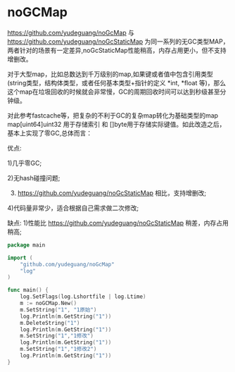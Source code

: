 # noGCMap
https://github.com/yudeguang/noGcMap 与 https://github.com/yudeguang/noGcStaticMap 为同一系列的无GC类型MAP，两者针对的场景有一定差异,noGcStaticMap性能稍高，内存占用更小，但不支持增删改。

对于大型map，比如总数达到千万级别的map,如果键或者值中包含引用类型(string类型，结构体类型，或者任何基本类型+指针的定义 *int, *float 等)，那么这个map在垃圾回收的时候就会非常慢，GC的周期回收时间可以达到秒级甚至分钟级。

对此参考fastcache等，把复杂的不利于GC的复杂map转化为基础类型的map map[uint64]uint32 用于存储索引 和 []byte用于存储实际键值。如此改造之后，基本上实现了零GC,总体而言：

优点:

1)几乎零GC;

2)无hash碰撞问题;

3) https://github.com/yudeguang/noGcStaticMap 相比，支持增删改;

4)代码量非常少，适合根据自己需求做二次修改;

缺点:
1)性能比 https://github.com/yudeguang/noGcStaticMap 稍差，内存占用稍高;


```go
package main

import (
	"github.com/yudeguang/noGcMap"
	"log"
)

func main() {
	log.SetFlags(log.Lshortfile | log.Ltime)
	m := noGCMap.New()
	m.SetString("1", "1原始")
	log.Println(m.GetString("1"))
	m.DeleteString("1")
	log.Println(m.GetString("1"))
	m.SetString("1","1修改")
	log.Println(m.GetString("1"))
	m.SetString("1","1修改2")
	log.Println(m.GetString("1"))
}
```
